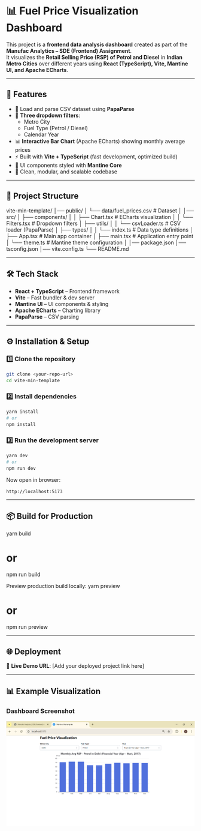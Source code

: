 # 📊 Fuel Price Visualization Dashboard

This project is a **frontend data analysis dashboard** created as part of the **Manufac Analytics – SDE (Frontend) Assignment**.  
It visualizes the **Retail Selling Price (RSP) of Petrol and Diesel** in **Indian Metro Cities** over different years using **React (TypeScript), Vite, Mantine UI, and Apache ECharts**.

---

## 🚀 Features

- 📂 Load and parse CSV dataset using **PapaParse**
- 🔽 **Three dropdown filters**:
  - Metro City
  - Fuel Type (Petrol / Diesel)
  - Calendar Year
- 📊 **Interactive Bar Chart** (Apache ECharts) showing monthly average prices
- ⚡ Built with **Vite + TypeScript** (fast development, optimized build)
- 🎨 UI components styled with **Mantine Core**
- 🧩 Clean, modular, and scalable codebase

---

## 📂 Project Structure

vite-min-template/
│── public/
│ └── data/fuel_prices.csv # Dataset
│
│── src/
│ ├── components/
│ │ ├── Chart.tsx # ECharts visualization
│ │ └── Filters.tsx # Dropdown filters
│ ├── utils/
│ │ └── csvLoader.ts # CSV loader (PapaParse)
│ ├── types/
│ │ └── index.ts # Data type definitions
│ ├── App.tsx # Main app container
│ ├── main.tsx # Application entry point
│ └── theme.ts # Mantine theme configuration
│
│── package.json
│── tsconfig.json
│── vite.config.ts
└── README.md

---

## 🛠️ Tech Stack

- **React + TypeScript** – Frontend framework
- **Vite** – Fast bundler & dev server
- **Mantine UI** – UI components & styling
- **Apache ECharts** – Charting library
- **PapaParse** – CSV parsing

---

## ⚙️ Installation & Setup

### 1️⃣ Clone the repository

```bash
git clone <your-repo-url>
cd vite-min-template
```

### 2️⃣ Install dependencies

```bash
yarn install
# or
npm install
```

### 3️⃣ Run the development server

```bash
yarn dev
# or
npm run dev
```

Now open in browser:

```
http://localhost:5173
```

---

## 📦 Build for Production

yarn build

# or

npm run build

Preview production build locally:
yarn preview

# or

npm run preview

---

## 🌐 Deployment

🔗 **Live Demo URL**: [Add your deployed project link here]

---

## 📊 Example Visualization

### Dashboard Screenshot

![Fuel Price Dashboard Screenshot](image.png)
